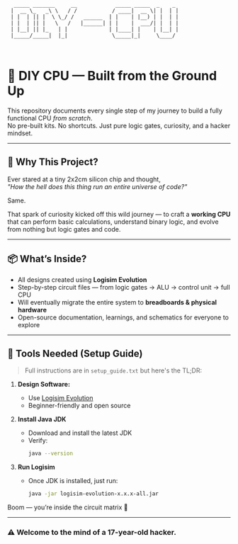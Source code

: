 ```
  _____ _______     __            _____ _____  _    _ 
 |  __ \_   _\ \   / /           / ____|  __ \| |  | |
 | |  | || |  \ \_/ /   ______  | |    | |__) | |  | |
 | |  | || |   \   /   |______| | |    |  ___/| |  | |
 | |__| || |_   | |             | |____| |    | |__| |
 |_____/_____|  |_|              \_____|_|     \____/ 
                                                      
                                                      
```

# 🧠 DIY CPU — Built from the Ground Up

This repository documents every single step of my journey to build a fully functional CPU *from scratch*.  
No pre-built kits. No shortcuts. Just pure logic gates, curiosity, and a hacker mindset.

---

## 🚀 Why This Project?

Ever stared at a tiny 2x2cm silicon chip and thought,  
*"How the hell does this thing run an entire universe of code?"*

Same.

That spark of curiosity kicked off this wild journey — to craft a **working CPU** that can perform basic calculations, understand binary logic, and evolve from nothing but logic gates and code.

---

## 📦 What’s Inside?

- All designs created using **Logisim Evolution**
- Step-by-step circuit files — from logic gates → ALU → control unit → full CPU
- Will eventually migrate the entire system to **breadboards & physical hardware**
- Open-source documentation, learnings, and schematics for everyone to explore

---

## 🔧 Tools Needed (Setup Guide)

> Full instructions are in `setup_guide.txt` but here's the TL;DR:

1. **Design Software:**  
   - Use [Logisim Evolution](https://github.com/logisim-evolution/logisim-evolution)  
   - Beginner-friendly and open source

2. **Install Java JDK**  
   - Download and install the latest JDK  
   - Verify:  
     ```bash
     java --version
     ```

3. **Run Logisim**  
   - Once JDK is installed, just run:  
     ```bash
     java -jar logisim-evolution-x.x.x-all.jar
     ```

Boom — you’re inside the circuit matrix 🧩

---
### ⚠️ Welcome to the mind of a 17-year-old hacker.

